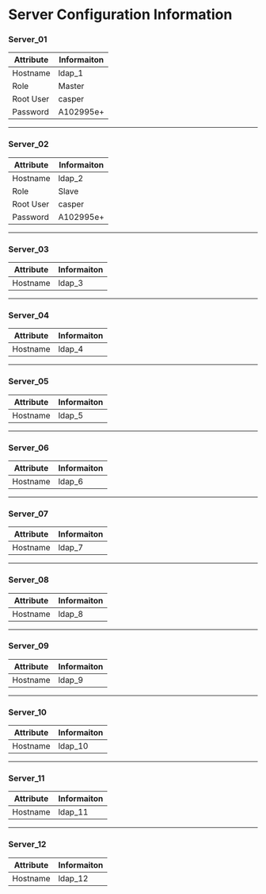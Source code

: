 Server Configuration Information
=================================================

### Server_01
Attribute | Informaiton
--------- | -----------
Hostname  | ldap_1
Role      | Master
Root User | casper
Password  | A102995e+

________________________________________________

### Server_02
Attribute | Informaiton
--------- | -----------
Hostname  | ldap_2
Role      | Slave
Root User | casper
Password  | A102995e+

________________________________________________
### Server_03
Attribute | Informaiton
--------- | -----------
Hostname  | ldap_3

________________________________________________
### Server_04
Attribute | Informaiton
--------- | -----------
Hostname  | ldap_4

________________________________________________
### Server_05
Attribute | Informaiton
--------- | -----------
Hostname  | ldap_5

________________________________________________
### Server_06
Attribute | Informaiton
--------- | -----------
Hostname  | ldap_6

________________________________________________
### Server_07
Attribute | Informaiton
--------- | -----------
Hostname  | ldap_7

________________________________________________
### Server_08
Attribute | Informaiton
--------- | -----------
Hostname  | ldap_8

________________________________________________
### Server_09
Attribute | Informaiton
--------- | -----------
Hostname  | ldap_9

________________________________________________
### Server_10
Attribute | Informaiton
--------- | -----------
Hostname  | ldap_10

________________________________________________
### Server_11
Attribute | Informaiton
--------- | -----------
Hostname  | ldap_11

________________________________________________
### Server_12
Attribute | Informaiton
--------- | -----------
Hostname  | ldap_12

